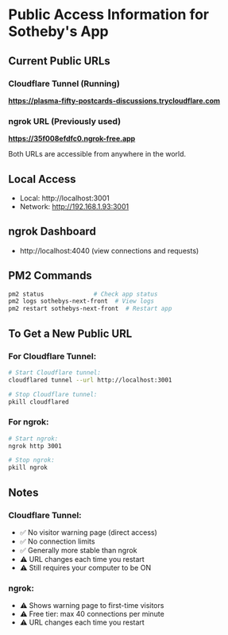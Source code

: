 # Public Access Information for Sotheby's App

## Current Public URLs

### Cloudflare Tunnel (Running)
**https://plasma-fifty-postcards-discussions.trycloudflare.com**

### ngrok URL (Previously used)
**https://35f008efdfc0.ngrok-free.app**

Both URLs are accessible from anywhere in the world.

## Local Access
- Local: http://localhost:3001
- Network: http://192.168.1.93:3001

## ngrok Dashboard
- http://localhost:4040 (view connections and requests)

## PM2 Commands
```bash
pm2 status              # Check app status
pm2 logs sothebys-next-front  # View logs
pm2 restart sothebys-next-front  # Restart app
```

## To Get a New Public URL

### For Cloudflare Tunnel:
```bash
# Start Cloudflare tunnel:
cloudflared tunnel --url http://localhost:3001

# Stop Cloudflare tunnel:
pkill cloudflared
```

### For ngrok:
```bash
# Start ngrok:
ngrok http 3001

# Stop ngrok:
pkill ngrok
```

## Notes

### Cloudflare Tunnel:
- ✅ No visitor warning page (direct access)
- ✅ No connection limits
- ✅ Generally more stable than ngrok
- ⚠️ URL changes each time you restart
- ⚠️ Still requires your computer to be ON

### ngrok:
- ⚠️ Shows warning page to first-time visitors
- ⚠️ Free tier: max 40 connections per minute
- ⚠️ URL changes each time you restart
